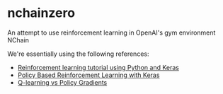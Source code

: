 # nchainzero

An attempt to use reinforcement learning in OpenAI's gym environment NChain

We're essentially using the following references:

* [Reinforcement learning tutorial using Python and Keras](http://adventuresinmachinelearning.com/reinforcement-learning-tutorial-python-keras/)
* [Policy Based Reinforcement Learning with Keras](https://medium.com/ml-everything/policy-based-reinforcement-learning-with-keras-4996015a0b1)
* [Q-learning vs Policy Gradients](https://ai.stackexchange.com/questions/6196/q-learning-vs-policy-gradients)
